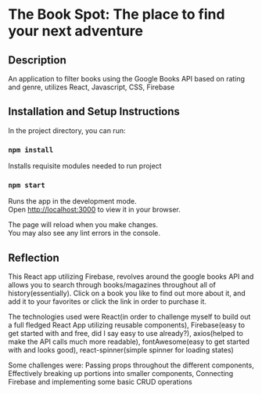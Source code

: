 # The Book Spot: The place to find your next adventure

## Description

An application to filter books using the Google Books API based on rating and genre, utilizes React, Javascript, CSS, Firebase

## Installation and Setup Instructions

In the project directory, you can run:

### `npm install`

Installs requisite modules needed to run project

### `npm start`

Runs the app in the development mode.\
Open [http://localhost:3000](http://localhost:3000) to view it in your browser.

The page will reload when you make changes.\
You may also see any lint errors in the console.

## Reflection

This React app utilizing Firebase, revolves around the google books API and allows you to search through books/magazines throughout all of history(essentially). Click on a book you like to find out more about it, and add it to your favorites or click the link in order to purchase it.

The technologies used were React(in order to challenge myself to build out a full fledged React App utilizing reusable components), Firebase(easy to get started with and free, did I say easy to use already?), axios(helped to make the API calls much more readable), fontAwesome(easy to get started with and looks good), react-spinner(simple spinner for loading states)

Some challenges were: Passing props throughout the different components, Effectively breaking up portions into smaller components, Connecting Firebase and implementing some basic CRUD operations






